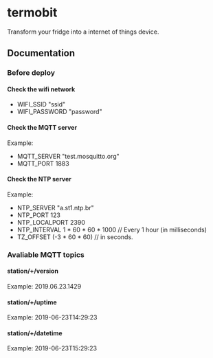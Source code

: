 # termobit
Transform your fridge into a internet of things device.

## Documentation
### Before deploy
#### Check the wifi network
* WIFI_SSID "ssid"
* WIFI_PASSWORD "password"

#### Check the MQTT server
Example:
* MQTT_SERVER "test.mosquitto.org"
* MQTT_PORT 1883

#### Check the NTP server
Example:
* NTP_SERVER "a.st1.ntp.br"
* NTP_PORT 123
* NTP_LOCALPORT 2390
* NTP_INTERVAL 1 * 60 * 60 * 1000 // Every 1 hour (in milliseconds)
* TZ_OFFSET (-3 * 60 * 60) // in seconds.

### Avaliable MQTT topics

#### station/+/version
Example: 2019.06.23.1429

#### station/+/uptime
Example: 2019-06-23T14:29:23

#### station/+/datetime
Example: 2019-06-23T15:29:23
